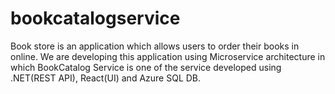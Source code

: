 # bookcatalogservice
Book store is an application which allows users to order their books in online. We are developing this application using Microservice architecture in which BookCatalog Service is one of the service developed using .NET(REST API), React(UI) and Azure SQL DB.
